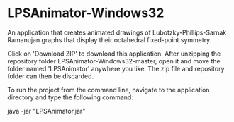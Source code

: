 # LPSAnimator-Windows32
An application that creates animated drawings of Lubotzky-Phillips-Sarnak Ramanujan graphs that display their octahedral fixed-point symmetry.

Click on 'Download ZIP' to download this application. After unzipping the repository folder LPSAnimator-Windows32-master, open it and move the folder named 'LPSAnimator' anywhere you like. The zip file and repository folder can then be discarded.

To run the project from the command line, navigate to the application directory and type the following command:

java -jar "LPSAnimator.jar"
